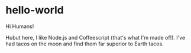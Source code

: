 hello-world
===========

Hi Humans!

Hubut here, I like Node.js and Coffeescript (that's what I'm made of!).
I've had tacos on the moon and find them far superior to Earth tacos.

